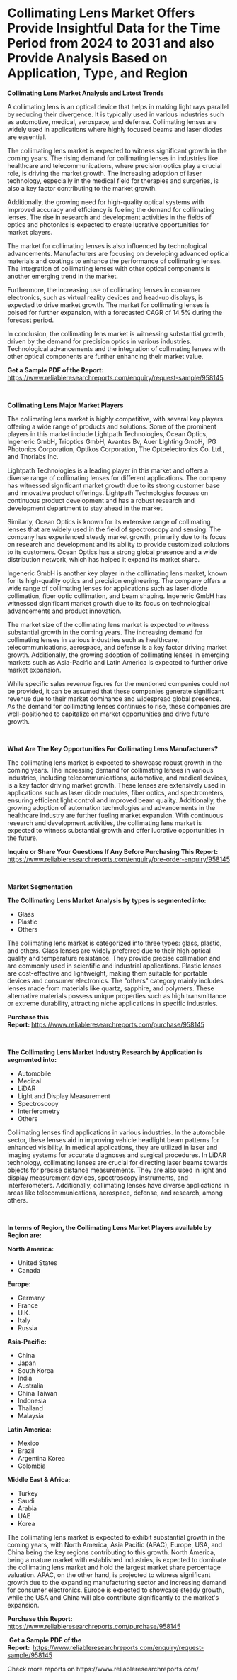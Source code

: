 <p><h1>Collimating Lens Market Offers Provide Insightful Data for the Time Period from 2024 to 2031 and also Provide Analysis Based on Application, Type, and Region</h1></p><p><strong>Collimating Lens Market Analysis and Latest Trends</strong></p>
<p><p>A collimating lens is an optical device that helps in making light rays parallel by reducing their divergence. It is typically used in various industries such as automotive, medical, aerospace, and defense. Collimating lenses are widely used in applications where highly focused beams and laser diodes are essential.</p><p>The collimating lens market is expected to witness significant growth in the coming years. The rising demand for collimating lenses in industries like healthcare and telecommunications, where precision optics play a crucial role, is driving the market growth. The increasing adoption of laser technology, especially in the medical field for therapies and surgeries, is also a key factor contributing to the market growth.</p><p>Additionally, the growing need for high-quality optical systems with improved accuracy and efficiency is fueling the demand for collimating lenses. The rise in research and development activities in the fields of optics and photonics is expected to create lucrative opportunities for market players.</p><p>The market for collimating lenses is also influenced by technological advancements. Manufacturers are focusing on developing advanced optical materials and coatings to enhance the performance of collimating lenses. The integration of collimating lenses with other optical components is another emerging trend in the market.</p><p>Furthermore, the increasing use of collimating lenses in consumer electronics, such as virtual reality devices and head-up displays, is expected to drive market growth. The market for collimating lenses is poised for further expansion, with a forecasted CAGR of 14.5% during the forecast period.</p><p>In conclusion, the collimating lens market is witnessing substantial growth, driven by the demand for precision optics in various industries. Technological advancements and the integration of collimating lenses with other optical components are further enhancing their market value.</p></p>
<p><strong>Get a Sample PDF of the Report:&nbsp;</strong> <a href="https://www.reliableresearchreports.com/enquiry/request-sample/958145">https://www.reliableresearchreports.com/enquiry/request-sample/958145</a></p>
<p>&nbsp;</p>
<p><strong>Collimating Lens Major Market Players</strong></p>
<p><p>The collimating lens market is highly competitive, with several key players offering a wide range of products and solutions. Some of the prominent players in this market include Lightpath Technologies, Ocean Optics, Ingeneric GmbH, Trioptics GmbH, Avantes Bv, Auer Lighting GmbH, IPG Photonics Corporation, Optikos Corporation, The Optoelectronics Co. Ltd., and Thorlabs Inc.</p><p>Lightpath Technologies is a leading player in this market and offers a diverse range of collimating lenses for different applications. The company has witnessed significant market growth due to its strong customer base and innovative product offerings. Lightpath Technologies focuses on continuous product development and has a robust research and development department to stay ahead in the market.</p><p>Similarly, Ocean Optics is known for its extensive range of collimating lenses that are widely used in the field of spectroscopy and sensing. The company has experienced steady market growth, primarily due to its focus on research and development and its ability to provide customized solutions to its customers. Ocean Optics has a strong global presence and a wide distribution network, which has helped it expand its market share.</p><p>Ingeneric GmbH is another key player in the collimating lens market, known for its high-quality optics and precision engineering. The company offers a wide range of collimating lenses for applications such as laser diode collimation, fiber optic collimation, and beam shaping. Ingeneric GmbH has witnessed significant market growth due to its focus on technological advancements and product innovation.</p><p>The market size of the collimating lens market is expected to witness substantial growth in the coming years. The increasing demand for collimating lenses in various industries such as healthcare, telecommunications, aerospace, and defense is a key factor driving market growth. Additionally, the growing adoption of collimating lenses in emerging markets such as Asia-Pacific and Latin America is expected to further drive market expansion.</p><p>While specific sales revenue figures for the mentioned companies could not be provided, it can be assumed that these companies generate significant revenue due to their market dominance and widespread global presence. As the demand for collimating lenses continues to rise, these companies are well-positioned to capitalize on market opportunities and drive future growth.</p></p>
<p>&nbsp;</p>
<p><strong>What Are The Key Opportunities For Collimating Lens Manufacturers?</strong></p>
<p><p>The collimating lens market is expected to showcase robust growth in the coming years. The increasing demand for collimating lenses in various industries, including telecommunications, automotive, and medical devices, is a key factor driving market growth. These lenses are extensively used in applications such as laser diode modules, fiber optics, and spectrometers, ensuring efficient light control and improved beam quality. Additionally, the growing adoption of automation technologies and advancements in the healthcare industry are further fueling market expansion. With continuous research and development activities, the collimating lens market is expected to witness substantial growth and offer lucrative opportunities in the future.</p></p>
<p><strong>Inquire or Share Your Questions If Any Before Purchasing This Report:</strong> <a href="https://www.reliableresearchreports.com/enquiry/pre-order-enquiry/958145">https://www.reliableresearchreports.com/enquiry/pre-order-enquiry/958145</a></p>
<p>&nbsp;</p>
<p><strong>Market Segmentation</strong></p>
<p><strong>The Collimating Lens Market Analysis by types is segmented into:</strong></p>
<p><ul><li>Glass</li><li>Plastic</li><li>Others</li></ul></p>
<p><p>The collimating lens market is categorized into three types: glass, plastic, and others. Glass lenses are widely preferred due to their high optical quality and temperature resistance. They provide precise collimation and are commonly used in scientific and industrial applications. Plastic lenses are cost-effective and lightweight, making them suitable for portable devices and consumer electronics. The "others" category mainly includes lenses made from materials like quartz, sapphire, and polymers. These alternative materials possess unique properties such as high transmittance or extreme durability, attracting niche applications in specific industries.</p></p>
<p><strong>Purchase this Report:&nbsp;</strong><a href="https://www.reliableresearchreports.com/purchase/958145">https://www.reliableresearchreports.com/purchase/958145</a></p>
<p>&nbsp;</p>
<p><strong>The Collimating Lens Market Industry Research by Application is segmented into:</strong></p>
<p><ul><li>Automobile</li><li>Medical</li><li>LiDAR</li><li>Light and Display Measurement</li><li>Spectroscopy</li><li>Interferometry</li><li>Others</li></ul></p>
<p><p>Collimating lenses find applications in various industries. In the automobile sector, these lenses aid in improving vehicle headlight beam patterns for enhanced visibility. In medical applications, they are utilized in laser and imaging systems for accurate diagnoses and surgical procedures. In LiDAR technology, collimating lenses are crucial for directing laser beams towards objects for precise distance measurements. They are also used in light and display measurement devices, spectroscopy instruments, and interferometers. Additionally, collimating lenses have diverse applications in areas like telecommunications, aerospace, defense, and research, among others.</p></p>
<p>&nbsp;</p>
<p><strong>In terms of Region, the Collimating Lens Market Players available by Region are:</strong></p>
<p>
    <p> <strong> North America: </strong>
        <ul>
            <li>United States</li>
            <li>Canada</li>
        </ul>
        </p> 
    <p> <strong> Europe: </strong>
        <ul>
            <li>Germany</li>
            <li>France</li>
            <li>U.K.</li>
            <li>Italy</li>
            <li>Russia</li>
        </ul>
        </p> 
    <p> <strong> Asia-Pacific: </strong>
        <ul>
            <li>China</li>
            <li>Japan</li>
            <li>South Korea</li>
            <li>India</li>
            <li>Australia</li>
            <li>China Taiwan</li>
            <li>Indonesia</li>
            <li>Thailand</li>
            <li>Malaysia</li>
        </ul>
        </p> 
    <p> <strong> Latin America: </strong>
        <ul>
            <li>Mexico</li>
            <li>Brazil</li>
            <li>Argentina Korea</li>
            <li>Colombia</li>
        </ul>
        </p> 
    <p> <strong> Middle East & Africa: </strong>
        <ul>
            <li>Turkey</li>
            <li>Saudi</li>
            <li>Arabia</li>
            <li>UAE</li>
            <li>Korea</li>
        </ul>
    </p>
    </p>
<p><p>The collimating lens market is expected to exhibit substantial growth in the coming years, with North America, Asia Pacific (APAC), Europe, USA, and China being the key regions contributing to this growth. North America, being a mature market with established industries, is expected to dominate the collimating lens market and hold the largest market share percentage valuation. APAC, on the other hand, is projected to witness significant growth due to the expanding manufacturing sector and increasing demand for consumer electronics. Europe is expected to showcase steady growth, while the USA and China will also contribute significantly to the market's expansion.</p></p>
<p><strong>Purchase this Report: </strong><a href="https://www.reliableresearchreports.com/purchase/958145">https://www.reliableresearchreports.com/purchase/958145</a></p>
<p>&nbsp;<strong>Get a Sample PDF of the Report:&nbsp;&nbsp;</strong><a href="https://www.reliableresearchreports.com/enquiry/request-sample/958145">https://www.reliableresearchreports.com/enquiry/request-sample/958145</a></p>
<p><strong></strong></p>
<p>Check more reports on https://www.reliableresearchreports.com/</p>